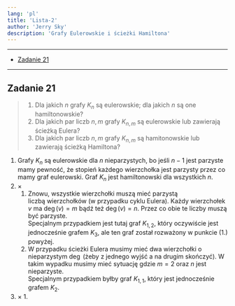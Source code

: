 ```yaml
---
lang: 'pl'
title: 'Lista-2'
author: 'Jerry Sky'
description: 'Grafy Eulerowskie i ścieżki Hamiltona'
---
```


---

- [Zadanie 21](#zadanie-21)

---

## Zadanie 21

> 1. Dla jakich $n$ grafy $K_n$ są eulerowskie; dla jakich $n$ są one hamiltonowskie?
> 2. Dla jakich par liczb $n, m$ grafy $K_{n,m}$ są eulerowskie lub zawierają ścieżką Eulera?
> 3. Dla jakich par liczb $n, m$ grafy $K_{n,m}$ są hamitonowskie lub zawierają ścieżką Hamiltona?

1. Grafy $K_n$ są eulerowskie dla $n$ nieparzystych, bo jeśli $n-1$ jest parzyste mamy pewność, że stopień każdego wierzchołka jest parzysty przez co mamy graf eulerowski. Graf $K_n$ jest hamiltonowski dla wszystkich $n$.
2. ×
   1. Znowu, wszystkie wierzchołki muszą mieć parzystą liczbą wierzchołków (w przypadku cyklu Eulera). Każdy wierzchołek $v$ ma $\deg(v) = m$ bądź też $\deg(v) = n$. Przez co obie te liczby muszą być parzyste.\
   Specjalnym przypadkiem jest tutaj graf $K_{1,2}$, który oczywiście jest jednocześnie grafem $K_3$, ale ten graf został rozważony w punkcie (1.) powyżej.
   2. W przypadku ścieżki Eulera musimy mieć dwa wierzchołki o nieparzystym $\deg$ (żeby z jednego wyjść a na drugim skończyć). W takim wypadku musimy mieć sytuację gdzie $m = 2$ oraz $n$ jest nieparzyste.\
   Specjalnym przypadkiem byłby graf $K_{1,1}$, który jest jednocześnie grafem $K_2$.
3. ×
   1.
